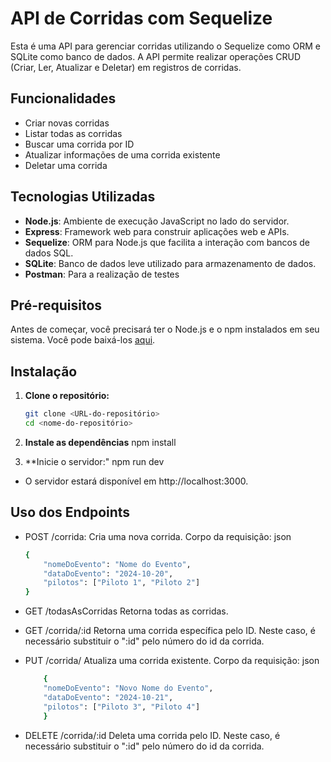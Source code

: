 # API de Corridas com Sequelize

Esta é uma API para gerenciar corridas utilizando o Sequelize como ORM e SQLite como banco de dados. A API permite realizar operações CRUD (Criar, Ler, Atualizar e Deletar) em registros de corridas.

## Funcionalidades

- Criar novas corridas
- Listar todas as corridas
- Buscar uma corrida por ID
- Atualizar informações de uma corrida existente
- Deletar uma corrida

## Tecnologias Utilizadas

- **Node.js**: Ambiente de execução JavaScript no lado do servidor.
- **Express**: Framework web para construir aplicações web e APIs.
- **Sequelize**: ORM para Node.js que facilita a interação com bancos de dados SQL.
- **SQLite**: Banco de dados leve utilizado para armazenamento de dados.
- **Postman**: Para a realização de testes

## Pré-requisitos

Antes de começar, você precisará ter o Node.js e o npm instalados em seu sistema. Você pode baixá-los [aqui](https://nodejs.org/).

## Instalação

1. **Clone o repositório:**
   ```bash
   git clone <URL-do-repositório>
   cd <nome-do-repositório>

2. **Instale as dependências**
    npm install

3. **Inicie o servidor:"
    npm run dev
- O servidor estará disponível em http://localhost:3000.

## Uso dos Endpoints

- POST /corrida: Cria uma nova corrida.
Corpo da requisição: json
    ```bash
    {
        "nomeDoEvento": "Nome do Evento",
        "dataDoEvento": "2024-10-20",
        "pilotos": ["Piloto 1", "Piloto 2"]
    }

- GET /todasAsCorridas
Retorna todas as corridas.

- GET /corrida/:id
Retorna uma corrida específica pelo ID. Neste caso, é necessário substituir o ":id" pelo número do id da corrida.

- PUT /corrida/
Atualiza uma corrida existente.
Corpo da requisição: json
    ```bash
        {
        "nomeDoEvento": "Novo Nome do Evento",
        "dataDoEvento": "2024-10-21",
        "pilotos": ["Piloto 3", "Piloto 4"]
        }

- DELETE /corrida/:id
Deleta uma corrida pelo ID. Neste caso, é necessário substituir o ":id" pelo número do id da corrida.